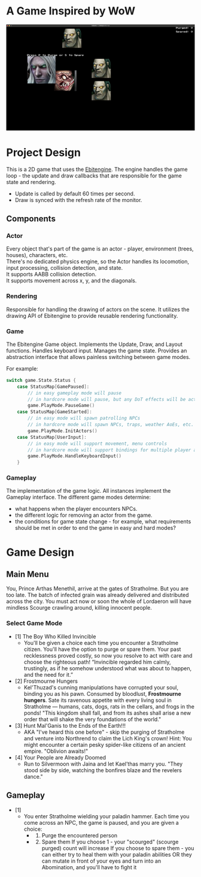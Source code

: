 # A Game Inspired by WoW
![](https://github.com/venetak/goscourgehunt/blob/main/demo.PNG)

# Project Design

This is a 2D game that uses the [Ebitengine](https://ebitengine.org). The engine handles the game loop - the update and draw callbacks that are responsible for the game state and rendering.
- Update is called by default 60 times per second.
- Draw is synced with the refresh rate of the monitor.

## Components

### Actor
Every object that's part of the game is an actor - player, environment (trees, houses), characters, etc.  
There's no dedicated physics engine, so the Actor handles its locomotion, input processing, collision detection, and state.  
It supports AABB collision detection.  
It supports movement across x, y, and the diagonals.

### Rendering
Responsible for handling the drawing of actors on the scene. It utilizes the drawing API of Ebitengine to provide reusable rendering functionality.

### Game
The Ebitengine Game object. Implements the Update, Draw, and Layout functions. Handles keyboard input. Manages the game state. Provides an abstraction interface that allows painless switching between game modes.

For example:
```go
switch game.State.Status {
    case StatusMap[GamePaused]:
        // in easy gameplay mode will pause
        // in hardcore mode will pause, but any DoT effects will be active... 
        game.PlayMode.PauseGame()
    case StatusMap[GameStarted]:
        // in easy mode will spawn patrolling NPCs
        // in hardcore mode will spawn NPCs, traps, weather AoEs, etc.
        game.PlayMode.InitActors()
    case StatusMap[UserInput]:
        // in easy mode will support movement, menu controls
        // in hardcore mode will support bindings for multiple player abilities
        game.PlayMode.HandleKeyboardInput()
    }
```

### Gameplay
The implementation of the game logic. All instances implement the Gameplay interface. The different game modes determine:
- what happens when the player encounters NPCs.
- the different logic for removing an actor from the game.
- the conditions for game state change - for example, what requirements should be met in order to end the game in easy and hard modes?

# Game Design

## Main Menu
You, Prince Arthas Menethil, arrive at the gates of Stratholme. But you are too late. The batch of infected grain was already delivered and distributed across the city. You must act now or soon the whole of Lordaeron will have mindless Scourge crawling around, killing innocent people.
### Select Game Mode
- [1] The Boy Who Killed Invincible
    - You'll be given a choice each time you encounter a Stratholme citizen. You'll have the option to purge or spare them.
    Your past recklessness proved costly, so now you resolve to act with care and choose the righteous path!
    “Invincible regarded him calmly, trustingly, as if he somehow understood what was about to happen, and the need for it.”  
- [2] Frostmourne Hungers
    - Kel'Thuzad's cunning manipulations have corrupted your soul, binding you as his pawn. Consumed by bloodlust, **Frostmourne hungers**. Sate its ravenous appetite with every living soul in Stratholme — humans, cats, dogs, rats in the cellars, and frogs in the ponds! "This kingdom shall fall, and from its ashes shall arise a new order that will shake the very foundations of the world."
- [3] Hunt Mal'Ganis to the Ends of the Earth!!!
    - AKA "I've heard this one before" - skip the purging of Stratholme and venture into Northrend to claim the Lich King's crown! Hint: You might encounter a certain pesky spider-like citizens of an ancient empire. "Oblivion awaits!" 
- [4] Your People are Already Doomed
    - Run to Silvermoon with Jaina and let Kael’thas marry you. "They stood side by side, watching the bonfires blaze and the revelers dance."

## Gameplay
 - [1]
    - You enter Stratholme wielding your paladin hammer. Each time you come across an NPC, the game is paused, and you are given a choice:
        - 1. Purge the encountered person
        - 2. Spare them
    If you choose 1 - your "scourged" (scourge purged) count will increase
    If you choose to spare them - you can either try to heal them with your paladin abilities
                                 OR they can mutate in front of your eyes and turn into an Abomination, and you'll have to fight it